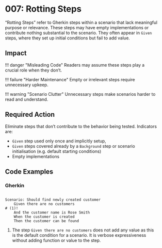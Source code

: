 # 007: Rotting Steps

“Rotting Steps” refer to Gherkin steps within a scenario that lack meaningful purpose or relevance.
These steps may have empty implementations or contribute nothing substantial to the scenario.
They often appear in `Given` steps, where they set up initial conditions but fail to add value.

## Impact

!!! danger "Misleading Code"
    Readers may assume these steps play a crucial role when they don’t.

!!! failure "Harder Maintenance"
    Empty or irrelevant steps require unnecessary upkeep.

!!! warning "Scenario Clutter"
    Unnecessary steps make scenarios harder to read and understand.

## Required Action
Eliminate steps that don’t contribute to the behavior being tested. Indicators are:

* `Given` step used only once and implicitly setup,
* `Given` steps covered already by a `Background` step or scenario initialisation (e.g. default starting conditions)
* Empty implementations


## Code Examples
### Gherkin
```gherkin title="Customer.feature"

Scenario: Should find newly created customer
    Given there are no customers
# (1)!
    And the customer name is Rose Smith
    When the customer is created
    Then the customer can be found
```

1. The step `Given there are no customers` does not add any value as this is the default condition for a scenario. It is verbose expressiveness without adding function or value to the step.
